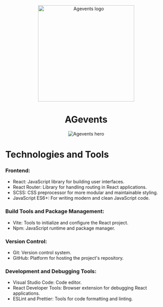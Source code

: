 <div align='center'>
  <img src='https://github.com/user-attachments/assets/d0e6835b-9d21-47f5-8c1a-02e3566b22e4' alt='Agevents logo' style='width: 300px;' />
  <h1>AGevents</h1>
  <img src='https://github.com/user-attachments/assets/a9881d02-19b1-4f4b-8f40-4bf86b063d09' alt='Agevents hero' />
</div>
<div>
  <h1>Technologies and Tools</h1>
  <h3>Frontend:</h3>
  <ul>
    <li>React: JavaScript library for building user interfaces.</li>
    <li>React Router: Library for handling routing in React applications.</li>
    <li>SCSS: CSS preprocessor for more modular and maintainable styling.</li>
    <li>JavaScript ES6+: For writing modern and clean JavaScript code.</li>
  </ul>
  <h3>Build Tools and Package Management:</h3>
  <ul>
    <li>Vite: Tools to initialize and configure the React project.</li>
    <li>Npm: JavaScript runtime and package manager.</li>
  </ul>
  <h3>Version Control:</h3>
  <ul>
    <li>Git: Version control system.</li>
    <li>GitHub: Platform for hosting the project's repository.</li>
  </ul>
  <h3>Development and Debugging Tools:</h3>
  <ul>
    <li>Visual Studio Code: Code editor.</li>
    <li>React Developer Tools: Browser extension for debugging React applications.</li>
    <li>ESLint and Prettier: Tools for code formatting and linting.</li>
  </ul>
</div>

